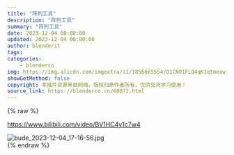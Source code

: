 ```yaml
---
title: "阵列工具"
description: "阵列工具"
summary: "阵列工具"
date: 2023-12-04 00:00:00
updated: 2023-12-04 00:00:00
author: blenderit
tags: 
categories:
    - blenderco
img: https://img.alicdn.com/imgextra/i1/1856665554/O1CN01FLQ4qK1qtmeawiuV6_!!1856665554.jpg
showGetMethod: false
copyright: 本插件资源来自网络，版权归原作者所有，仅供交流学习使用！
source_link: https://blenderco.cn/60072.html
---
```


{% raw %}
<p><a href="https://www.bilibili.com/video/BV1HC4y1c7w4">https://www.bilibili.com/video/BV1HC4y1c7w4</a></p><div><img src="https://img.alicdn.com/imgextra/i1/1856665554/O1CN01FLQ4qK1qtmeawiuV6_!!1856665554.jpg" alt="bude_2023-12-04_17-16-56.jpg"></div>
<div style="display: none">blenderco</div>
{% endraw %}